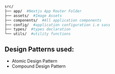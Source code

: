 ```bash
src/
├── app/  #Nextjs App Router Folder
├── assets/  #Image Assets
├── components/  #All application components
├── config/  #application configuration i.e sass
├── types/  #types declaration
└── utils/  #utility functions
```



## Design Patterns used:
- Atomic Design Pattern
- Compound Design Pattern
